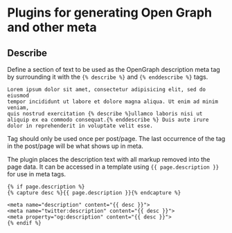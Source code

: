 # Plugins for generating Open Graph and other meta

## Describe

Define a section of text to be used as the OpenGraph description meta tag by surrounding it with the `{% describe %}` and `{% enddescribe %}` tags.

    Lorem ipsum dolor sit amet, consectetur adipisicing elit, sed do eiusmod
    tempor incididunt ut labore et dolore magna aliqua. Ut enim ad minim veniam,
    quis nostrud exercitation {% describe %}ullamco laboris nisi ut aliquip ex ea commodo consequat.{% enddescribe %} Duis aute irure dolor in reprehenderit in voluptate velit esse.

Tag should only be used once per post/page. The last occurrence of the tag in the post/page will be what shows up in meta.

The plugin places the description text with all markup removed into the page data. It can be accessed in a template using `{{ page.description }}` for use in meta tags.

    {% if page.description %}
    {% capture desc %}{{ page.description }}{% endcapture %}

    <meta name="description" content="{{ desc }}">
    <meta name="twitter:description" content="{{ desc }}">
    <meta property="og:description" content="{{ desc }}">
    {% endif %}
